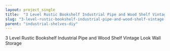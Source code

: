 ```yaml
---
layout: project_single
title:  "3 Level Rustic Bookshelf Industrial Pipe and Wood Shelf Vintage Look Wall Storage"
slug: "3-level-rustic-bookshelf-industrial-pipe-and-wood-shelf-vintage-look-wall-storage"
parent: "industrial-shelves-diy"
---
```

3 Level Rustic Bookshelf Industrial Pipe and Wood Shelf Vintage Look Wall Storage